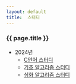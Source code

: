 ```yaml
---
layout: default
title:  스터디
---
```


### {{ page.title }}

- 2024년
  - [C언어 스터디](/post/study_c)
  - [기초 알고리즘 스터디](/post/study_beginner)
  - [심화 알고리즘 스터디](/post/study_hard)